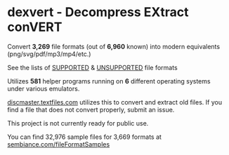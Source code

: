 # dexvert - **D**ecompress **EX**tract con**VERT**
Convert **3,269** file formats (out of **6,960** known) into modern equivalents (png/svg/pdf/mp3/mp4/etc.)

See the lists of [SUPPORTED](SUPPORTED.md) & [UNSUPPORTED](UNSUPPORTED.md) file formats

Utilizes **581** helper programs running on **6** different operating systems under various emulators.

[discmaster.textfiles.com](http://discmaster.textfiles.com/) utilizes this to convert and extract old files. If you find a file that does not convert properly, submit an issue.

This project is not currently ready for public use.

You can find 32,976 sample files for 3,669 formats at [sembiance.com/fileFormatSamples](https://sembiance.com/fileFormatSamples/)
